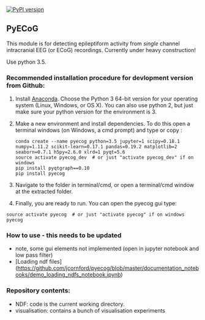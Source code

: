 [![PyPI version](https://badge.fury.io/py/pyecog.svg)](https://badge.fury.io/py/pyecog)
## PyECoG
This module is for detecting epileptiform activity from *single* channel intracranial EEG (or ECoG) recordings.
Currently under heavy construction!

Use python 3.5. 

### Recommended installation procedure for devlopment version from Github:

1. Install [Anaconda](https://www.continuum.io/downloads). Choose the Python 3 64-bit version for your operating system (Linux, Windows, or OS X).
  You can also use python 2, but just make sure your python version for the environment is 3. 
2. Make a new environment and install dependencies. To do this open a terminal windows (on Windows, a cmd prompt) and type or copy :
    ```{bash}
    conda create --name pyecog python=3.5 jupyter=1 scipy=0.18.1 numpy=1.11.2 scikit-learn=0.17.1 pandas=0.19.2 matplotlib=2 seaborn=0.7.1 h5py=2.6.0 xlrd=1 pyqt=5.6
    source activate pyecog_dev  # or just "activate pyecog_dev" if on windows
    pip install pyqtgraph==0.10
    pip install pyecog
    
3. Navigate to the folder in terminal/cmd, or open a terminal/cmd window at the extracted folder.

4. Finally, you are ready to run. You can open the pyecog gui type:

```{bash}
source activate pyecog  # or just "activate pyecog" if on windows
pyecog
```

### How to use - this needs to be updated
- note, some gui elements not implemented (open in jupyter notebook and low pass filter)
- [Loading ndf files] (https://github.com/jcornford/pyecog/blob/master/documentation_notebooks/demo_loading_ndfs_notebook.ipynb)

### Repository contents:
* NDF:           code is the current working directory.
* visualisation: contains a bunch of visualisation experiments


